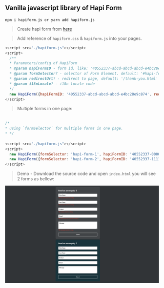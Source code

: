 ## Vanilla javascript library of Hapi Form


```npm
npm i hapiform.js or yarn add hapiform.js
``` 

> Create hapi form from [here](https://hapiform.sg)


> Add reference of `hapiform.css` & `hapiform.js` into your pages.

```javascript
<script src="./hapiform.js"></script>
<script>
  /**
  * Parameters/config of HapiForm
  * @param hapiFormID - form id, like: '40552337-abcd-abcd-abcd-e4bc28e9c874'
  * @param formSelector? - selector of Form Element. default: '#hapi-form'
  * @param redirectUrl? - redirect to page, default: '/thank-you.html'
  * @param i18nLocale? - i18n locale code
  */
  new HapiForm({hapiFormID: '40552337-abcd-abcd-abcd-e4bc28e9c874', redirectUrl:'/thank-you.html'});
</script>

```

> Multiple forms in one page:

```javascript

/*
* using `formSelector` for multiple forms in one page.
* */

<script src="./hapiform.js"></script>
<script>
  new HapiForm({formSelector: 'hapi-form-1', hapiFormID: '40552337-0000-0000-0000-e4bc28e9c874',  redirectUrl:'/thank-you.html'});
  new HapiForm({formSelector: 'hapi-form-2', hapiFormID: '40552337-1111-1111-1111-e4bc28e9c874', redirectUrl:'/thank-you.html'});
</script>

```

> Demo - Download the source code and open `index.html` you will see 2 forms as bellow:

![Multiple Enquiry Form Demo](demo.png)


